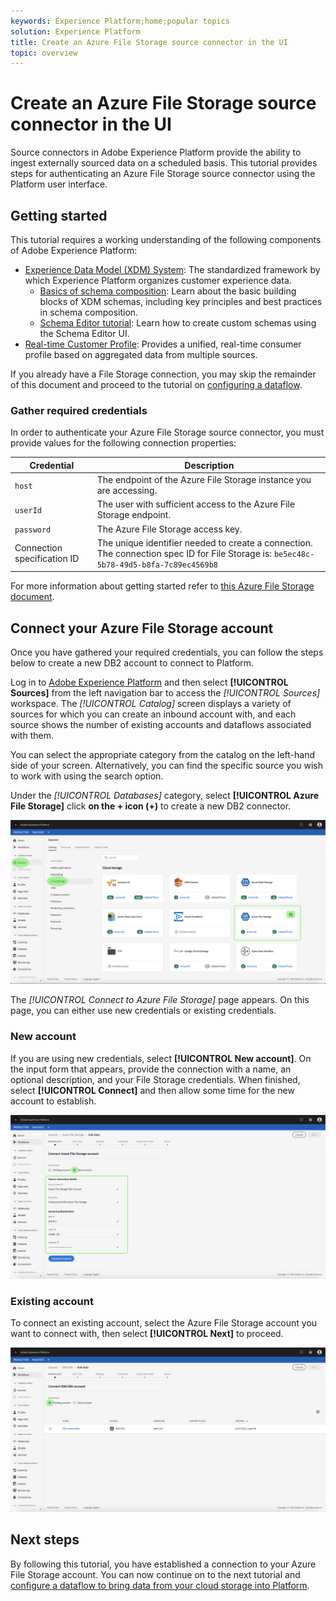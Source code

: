 ```yaml
---
keywords: Experience Platform;home;popular topics
solution: Experience Platform
title: Create an Azure File Storage source connector in the UI
topic: overview
---
```


# Create an Azure File Storage source connector in the UI

Source connectors in Adobe Experience Platform provide the ability to ingest externally sourced data on a scheduled basis. This tutorial provides steps for authenticating an Azure File Storage source connector using the Platform user interface.

## Getting started

This tutorial requires a working understanding of the following components of Adobe Experience Platform:

-   [Experience Data Model (XDM) System](../../../../../xdm/home.md): The standardized framework by which Experience Platform organizes customer experience data.
    -   [Basics of schema composition](../../../../../xdm/schema/composition.md): Learn about the basic building blocks of XDM schemas, including key principles and best practices in schema composition.
    -   [Schema Editor tutorial](../../../../../xdm/tutorials/create-schema-ui.md): Learn how to create custom schemas using the Schema Editor UI.
-   [Real-time Customer Profile](../../../../../profile/home.md): Provides a unified, real-time consumer profile based on aggregated data from multiple sources.

If you already have a File Storage connection, you may skip the remainder of this document and proceed to the tutorial on [configuring a dataflow](../../dataflow/cloud-storage.md).

### Gather required credentials

In order to authenticate your Azure File Storage source connector, you must provide values for the following connection properties:

| Credential | Description |
| ---------- | ----------- |
| `host` | The endpoint of the Azure File Storage instance you are accessing. |
| `userId` | The user with sufficient access to the Azure File Storage endpoint. |
| `password` | The Azure File Storage access key. |
| Connection specification ID | The unique identifier needed to create a connection. The connection spec ID for File Storage is: `be5ec48c-5b78-49d5-b8fa-7c89ec4569b8` |

For more information about getting started refer to [this Azure File Storage document](https://docs.microsoft.com/en-us/azure/storage/files/storage-how-to-use-files-windows).

## Connect your Azure File Storage account

Once you have gathered your required credentials, you can follow the steps below to create a new DB2 account to connect to Platform.

Log in to [Adobe Experience Platform](https://platform.adobe.com) and then select **[!UICONTROL Sources]** from the left navigation bar to access the *[!UICONTROL Sources]* workspace. The *[!UICONTROL Catalog]* screen displays a variety of sources for which you can create an inbound account with, and each source shows the number of existing accounts and dataflows associated with them.

You can select the appropriate category from the catalog on the left-hand side of your screen. Alternatively, you can find the specific source you wish to work with using the search option.

Under the *[!UICONTROL Databases]* category, select **[!UICONTROL Azure File Storage]** click **on the + icon (+)** to create a new DB2 connector.

![catalog](../../../../images/tutorials/create/azure-file-storage/catalog.png)

The *[!UICONTROL Connect to Azure File Storage]* page appears. On this page, you can either use new credentials or existing credentials.

### New account

If you are using new credentials, select **[!UICONTROL New account]**. On the input form that appears, provide the connection with a name, an optional description, and your File Storage credentials. When finished, select **[!UICONTROL Connect]** and then allow some time for the new account to establish.

![connect](../../../../images/tutorials/create/azure-file-storage/new.png)

### Existing account

To connect an existing account, select the Azure File Storage account you want to connect with, then select **[!UICONTROL Next]** to proceed.

![existing](../../../../images/tutorials/create/ibm-db2/existing.png)

## Next steps

By following this tutorial, you have established a connection to your Azure File Storage account. You can now continue on to the next tutorial and [configure a dataflow to bring data from your cloud storage into Platform](../../dataflow/cloud-storage.md).